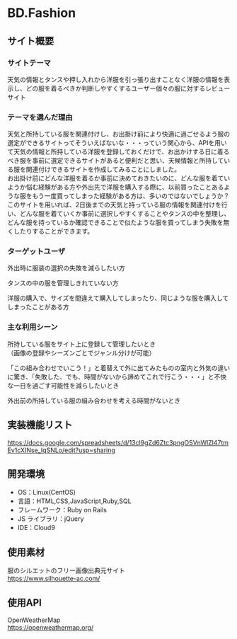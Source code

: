 # BD.Fashion

## サイト概要

### サイトテーマ

天気の情報とタンスや押し入れから洋服を引っ張り出すことなく洋服の情報を表示し、どの服を着るべきか判断しやすくするユーザー個々の服に対するレビューサイト

### テーマを選んだ理由

天気と所持している服を関連付けし、お出掛け前により快適に過ごせるよう服の選定ができるサイトってそういえばないな・・・っていう関心から、APIを用いて天気の情報と所持している洋服を登録しておくだけで、お出かけする日に着るべき服を事前に選定できるサイトがあると便利だと思い、天候情報と所持している服を関連付けできるサイトを作成してみることにしました。</br>
お出掛け前にどんな洋服を着るか事前に決めておきたいのに、どんな服を着ていようか悩む経験がある方や外出先で洋服を購入する際に、以前買ったことあるような服をもう一度買ってしまった経験がある方は、多いのではないでしょうか？</br>
このサイトを用いれば、2日後までの天気と持っている服の情報を関連付けを行い、どんな服を着ていくか事前に選択しやすくすることやタンスの中を整理し、どんな服を持っているか確認できることで似たような服を買ってしまう失敗を無くしたりすることができます。

### ターゲットユーザ

外出時に服装の選択の失敗を減らしたい方</br>

タンスの中の服を管理しきれていない方</br>

洋服の購入で、サイズを間違えて購入してしまったり、同じような服を購入してしまったことがある方</br>

### 主な利用シーン

所持している服をサイト上に登録して管理したいとき</br>
（画像の登録やシーズンごとでジャンル分けが可能）

「この組み合わせでいこう！」と着替えて外に出てみたものの室内と外気の違いに驚き、「失敗した、でも、時間がないから諦めてこれで行こう・・・」と不快な一日を過ごす可能性を減らしたいとき</br>

外出前の所持している服の組み合わせを考える時間がないとき</br>

## 実装機能リスト

https://docs.google.com/spreadsheets/d/13cl9gZd6Ztc3pngOSVnWlZl47tmEv1cXINse_IqSNLo/edit?usp=sharing

## 開発環境

- OS：Linux(CentOS)
- 言語：HTML,CSS,JavaScript,Ruby,SQL
- フレームワーク：Ruby on Rails
- JS ライブラリ：jQuery
- IDE：Cloud9

## 使用素材

服のシルエットのフリー画像出典元サイト</br>
https://www.silhouette-ac.com/

## 使用API

OpenWeatherMap</br>
https://openweathermap.org/


